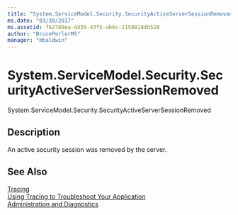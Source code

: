 ```yaml
---
title: "System.ServiceModel.Security.SecurityActiveServerSessionRemoved"
ms.date: "03/30/2017"
ms.assetid: f62789ea-d455-43f5-ab6c-21588184b528
author: "BrucePerlerMS"
manager: "mbaldwin"
---
```

# System.ServiceModel.Security.SecurityActiveServerSessionRemoved
System.ServiceModel.Security.SecurityActiveServerSessionRemoved  
  
## Description  
 An active security session was removed by the server.  
  
## See Also  
 [Tracing](../../../../../docs/framework/wcf/diagnostics/tracing/index.md)  
 [Using Tracing to Troubleshoot Your Application](../../../../../docs/framework/wcf/diagnostics/tracing/using-tracing-to-troubleshoot-your-application.md)  
 [Administration and Diagnostics](../../../../../docs/framework/wcf/diagnostics/index.md)
